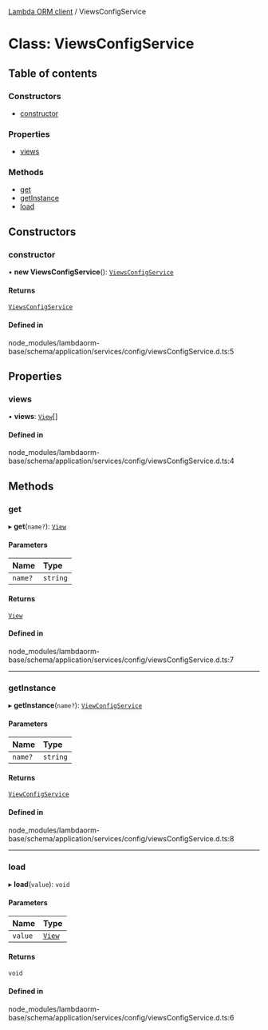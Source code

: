 [Lambda ORM client](../README.md) / ViewsConfigService

# Class: ViewsConfigService

## Table of contents

### Constructors

- [constructor](ViewsConfigService.md#constructor)

### Properties

- [views](ViewsConfigService.md#views)

### Methods

- [get](ViewsConfigService.md#get)
- [getInstance](ViewsConfigService.md#getinstance)
- [load](ViewsConfigService.md#load)

## Constructors

### constructor

• **new ViewsConfigService**(): [`ViewsConfigService`](ViewsConfigService.md)

#### Returns

[`ViewsConfigService`](ViewsConfigService.md)

#### Defined in

node_modules/lambdaorm-base/schema/application/services/config/viewsConfigService.d.ts:5

## Properties

### views

• **views**: [`View`](../interfaces/View.md)[]

#### Defined in

node_modules/lambdaorm-base/schema/application/services/config/viewsConfigService.d.ts:4

## Methods

### get

▸ **get**(`name?`): [`View`](../interfaces/View.md)

#### Parameters

| Name | Type |
| :------ | :------ |
| `name?` | `string` |

#### Returns

[`View`](../interfaces/View.md)

#### Defined in

node_modules/lambdaorm-base/schema/application/services/config/viewsConfigService.d.ts:7

___

### getInstance

▸ **getInstance**(`name?`): [`ViewConfigService`](ViewConfigService.md)

#### Parameters

| Name | Type |
| :------ | :------ |
| `name?` | `string` |

#### Returns

[`ViewConfigService`](ViewConfigService.md)

#### Defined in

node_modules/lambdaorm-base/schema/application/services/config/viewsConfigService.d.ts:8

___

### load

▸ **load**(`value`): `void`

#### Parameters

| Name | Type |
| :------ | :------ |
| `value` | [`View`](../interfaces/View.md) |

#### Returns

`void`

#### Defined in

node_modules/lambdaorm-base/schema/application/services/config/viewsConfigService.d.ts:6
